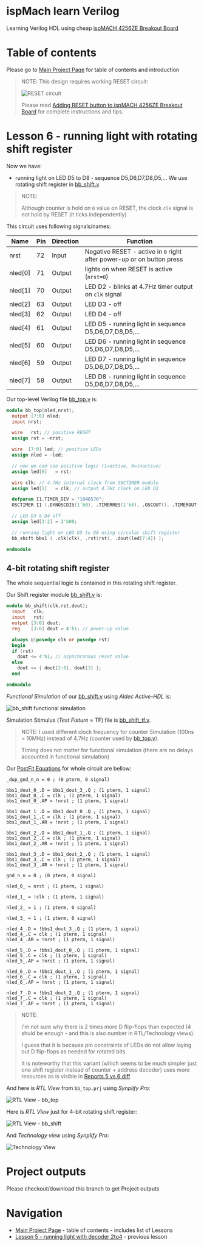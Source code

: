 # ispMach learn Verilog

Learning Verilog HDL using cheap [ispMACH 4256ZE Breakout Board][]

# Table of contents

Please go to [Main Project Page] for table of contents and introduction

> NOTE: This design requires working RESET circuit:
>
> ![RESET circuit](https://raw.githubusercontent.com/wiki/hpaluch/hpaluch.github.io/files/latt_reset_schema_cut.png)
>
> Please read [Adding RESET button to ispMACH 4256ZE Breakout Board][] for
> complete instructions and tips.

# Lesson 6 - running light with rotating shift register

Now we have:

* running light on LED D5 to D8 - sequence D5,D6,D7,D8,D5,...
  We use rotating shift register in [bb_shift.v]

> NOTE:
>
> Although counter is hold on `0` value on RESET, the
> clock `clk` signal is not hold by RESET (it ticks independently)

This circuit uses following signals/names:

Name|Pin|Direction|Function
----|---|---------|--------
nrst|72|Input|Negative RESET - active in `0` right after power-up or on button press
nled[0]|71|Output|lights on when RESET is active (`nrst=0`)
nled[1]|70|Output|LED D2 - blinks at 4.7Hz timer output on `clk` signal
nled[2]|63|Output|LED D3 - off
nled[3]|62|Output|LED D4 - off
nled[4]|61|Output|LED D5 - running light in sequence D5,D6,D7,D8,D5,...
nled[5]|60|Output|LED D6 - running light in sequence D5,D6,D7,D8,D5,... 
nled[6]|59|Output|LED D7 - running light in sequence D5,D6,D7,D8,D5,...
nled[7]|58|Output|LED D8 - running light in sequence D5,D6,D7,D8,D5,...

Our top-level Verilog file [bb_top.v] is:
```verilog
module bb_top(nled,nrst);
  output [7:0] nled;
  input nrst;

  wire   rst; // positive RESET
  assign rst = ~nrst;

  wire  [7:0] led; // positive LEDs
  assign nled = ~led;

  // now we can use positive logic (1=active, 0=inactive)
  assign led[0]   = rst;

  wire clk; // 4.7Hz internal clock from OSCTIMER module  
  assign led[1]   = clk; // output 4.7Hz clock on LED D2

  defparam I1.TIMER_DIV = "1048576";
  OSCTIMER I1 (.DYNOSCDIS(1'b0), .TIMERRES(1'b0), .OSCOUT(), .TIMEROUT(clk) );

  // LED D3 & D4 off
  assign led[3:2] = 2'b00;

  // running light on LED D5 to D8 using circular shift register
  bb_shift bbs1 ( .clk(clk), .rst(rst), .dout(led[7:4]) );

endmodule
```

## 4-bit rotating shift register

The whole sequential logic is contained in this
rotating shift register.

Our Shift register module [bb_shift.v] is:
```verilog
module bb_shift(clk,rst,dout);
  input   clk;
  input   rst;
  output [3:0] dout;
  reg    [3:0] dout = 4'h1; // power-up value

  always @(posedge clk or posedge rst)
  begin
  if (rst)
    dout <= 4'h1; // asynchronous reset value
  else
    dout <= { dout[2:0], dout[3] };
  end

endmodule
```

_Functional Simulation_ of our [bb_shift.v]
using _Aldec Active-HDL_ is:

![bb_shift functional simulation](https://raw.githubusercontent.com/hpaluch/ispMach-learn-verilog/b-lesson6-shift/images/func-sim0.png)

Simulation Stimulus (_Test Fixture_ = TF) file is [bb_shift_tf.v].

> NOTE: I used different clock frequency for counter Simulation 
> (100ns = 10MHz) instead of 4.7Hz (counter used by [bb_top.v]).
>
> Timing does not matter for functional simulation
> (there are no delays accounted in functional simulation)


Our [PostFit Equations] for whole circuit are bellow:
```
_dup_gnd_n_n = 0 ; (0 pterm, 0 signal)

bbs1_dout_0_.D = bbs1_dout_3_.Q ; (1 pterm, 1 signal)
bbs1_dout_0_.C = clk ; (1 pterm, 1 signal)
bbs1_dout_0_.AP = !nrst ; (1 pterm, 1 signal)

bbs1_dout_1_.D = bbs1_dout_0_.Q ; (1 pterm, 1 signal)
bbs1_dout_1_.C = clk ; (1 pterm, 1 signal)
bbs1_dout_1_.AR = !nrst ; (1 pterm, 1 signal)

bbs1_dout_2_.D = bbs1_dout_1_.Q ; (1 pterm, 1 signal)
bbs1_dout_2_.C = clk ; (1 pterm, 1 signal)
bbs1_dout_2_.AR = !nrst ; (1 pterm, 1 signal)

bbs1_dout_3_.D = bbs1_dout_2_.Q ; (1 pterm, 1 signal)
bbs1_dout_3_.C = clk ; (1 pterm, 1 signal)
bbs1_dout_3_.AR = !nrst ; (1 pterm, 1 signal)

gnd_n_n = 0 ; (0 pterm, 0 signal)

nled_0_ = nrst ; (1 pterm, 1 signal)

nled_1_ = !clk ; (1 pterm, 1 signal)

nled_2_ = 1 ; (1 pterm, 0 signal)

nled_3_ = 1 ; (1 pterm, 0 signal)

nled_4_.D = !bbs1_dout_3_.Q ; (1 pterm, 1 signal)
nled_4_.C = clk ; (1 pterm, 1 signal)
nled_4_.AR = !nrst ; (1 pterm, 1 signal)

nled_5_.D = !bbs1_dout_0_.Q ; (1 pterm, 1 signal)
nled_5_.C = clk ; (1 pterm, 1 signal)
nled_5_.AP = !nrst ; (1 pterm, 1 signal)

nled_6_.D = !bbs1_dout_1_.Q ; (1 pterm, 1 signal)
nled_6_.C = clk ; (1 pterm, 1 signal)
nled_6_.AP = !nrst ; (1 pterm, 1 signal)

nled_7_.D = !bbs1_dout_2_.Q ; (1 pterm, 1 signal)
nled_7_.C = clk ; (1 pterm, 1 signal)
nled_7_.AP = !nrst ; (1 pterm, 1 signal)
```

> NOTE:
>
> I'm not sure why there is 2 times more D flip-flops than expected
> (4 shuld be enough - and this is also number in RTL/Technology views).
>
> I guess that it is because pin constraints of LEDs do not allow laying
> out D flip-flops as needed for rotated bits.
>
> It is noteworthy that this variant (which seems to be much simpler
> just one shift register instead of counter + address decoder)
> uses more resources as is visible in [Reports 5 vs 6 diff].


And here is _RTL View_ from `bb_top.prj` using _Synplify Pro_:

![RTL View - bb_top](https://raw.githubusercontent.com/hpaluch/ispMach-learn-verilog/b-lesson6-shift/images/rtl-view.png)

Here is _RTL View_ just for 4-bit rotating shift register:

![RTL View - bb_shift](https://raw.githubusercontent.com/hpaluch/ispMach-learn-verilog/b-lesson6-shift/images/rtl-view-bb_shift.png)
            
And _Technology view_ using _Synplify Pro_:

![Technology View](https://raw.githubusercontent.com/hpaluch/ispMach-learn-verilog/b-lesson6-shift/images/tech-view.png)            

# Project outputs

Please checkout/download this branch to get Project outputs

# Navigation

* [Main Project Page][] - table of contents - includes list of Lessons
* [Lesson 5 - running light with decoder 2to4] - previous lesson


[ispMACH 4256ZE Breakout Board]: http://www.latticesemi.com/Products/DevelopmentBoardsAndKits/ispMACH4256ZEBreakoutBoard.aspx
[Getting started with ispMACH 4256ZE Breakout Board]: https://github.com/hpaluch/hpaluch.github.io/wiki/Getting-started-with-ispMACH-4256ZE-Breakout-Board
[Adding RESET button to ispMACH 4256ZE Breakout Board]: https://github.com/hpaluch/hpaluch.github.io/wiki/Adding-RESET-button-to-ispMACH-4256ZE-Breakout-Board
[JEDEC]: https://github.com/hpaluch/ispMach-learn-verilog/blob/b-lesson6-shift/bb_learn.jed 
[bb_top.v]: https://github.com/hpaluch/ispMach-learn-verilog/blob/b-lesson6-shift/bb_top.v
[bb_shift.v]: https://github.com/hpaluch/ispMach-learn-verilog/blob/b-lesson6-shift/bb_shift.v
[bb_shift_tf.v]: https://github.com/hpaluch/ispMach-learn-verilog/blob/b-lesson6-shift/bb_shift_tf.v
[Main Project Page]: https://github.com/hpaluch/ispMach-learn-verilog
[PostFit Equations]: https://github.com/hpaluch/ispMach-learn-verilog/blob/b-lesson6-shift/equations.txt
[Lesson 5 - running light with decoder 2to4]: https://github.com/hpaluch/ispMach-learn-verilog/tree/b-lesson5-dec2to4
[Reports 5 vs 6 diff]: https://github.com/hpaluch/ispMach-learn-verilog/compare/b-lesson5-dec2to4...b-lesson6-shift#diff-5e31d9b95204be9fe4cdb2896e699c64